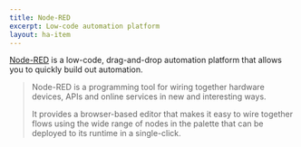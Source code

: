 ```yaml
---
title: Node-RED
excerpt: Low-code automation platform
layout: ha-item
---
```


[Node-RED](https://nodered.org/) is a low-code, drag-and-drop automation platform that allows you to quickly build out automation.

> Node-RED is a programming tool for wiring together hardware devices, APIs and online services in new and interesting ways.
>
> It provides a browser-based editor that makes it easy to wire together flows using the wide range of nodes in the palette that can be deployed to its runtime in a single-click.